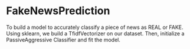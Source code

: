 # FakeNewsPrediction
To build a model to accurately classify a piece of news as REAL or FAKE.
Using sklearn, we build a TfidfVectorizer on our dataset. Then, initialize a PassiveAggressive Classifier and fit the model.
